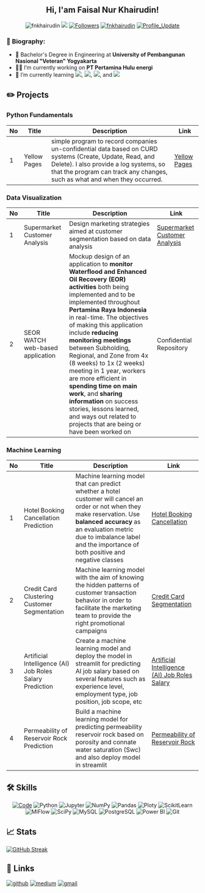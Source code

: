<h2 align="center">
    </a> Hi, I'am Faisal Nur Khairudin!
</h2>

<p align="center"> 
    <img src="https://komarev.com/ghpvc/?username=fnkhairudin" alt="fnkhairudin"/>
    <a href="https://github.com/fnkhairudin/fnkhairudin/pulse" alt="Activity"><img src="https://img.shields.io/github/commit-activity/m/fnkhairudin/fnkhairudin" /></a>
    <a href="https://github.com/fnkhairudin?tab=followers"><img alt="Followers" src="https://img.shields.io/github/followers/fnkhairudin?color=4C1&logo=github"></a>
    <a href="https://github.com/fnkhairudin" target="_blank"><img alt="fnkhairudin" src="https://badges.pufler.dev/visits/fnkhairudin/fnkhairudin?logo=GitHub&label=visits&color=success&logoColor=white&style=flat-square"/></a>
    <a href="https://github.com/fnkhairudin/fnkhairudin" target="_blank"><img alt="Profile_Update" src="https://img.shields.io/github/last-commit/fnkhairudin/fnkhairudin?label=Profile%20update&style=fflat-square"></a>
</p>

<h3 align="left">🚀 Biography:</h3>

- 🏢 Bachelor's Degree in Engineering at **University of Pembangunan Nasional "Veteran" Yogyakarta**
- 👨‍💻 I’m currently working on **PT Pertamina Hulu energi**
- 🌱 I’m currently learning <img src="https://img.shields.io/badge/Deep%20Learning-%2303afff">, <img src="https://img.shields.io/badge/NLP-%23fce062">, <img src="https://img.shields.io/badge/LLMs-9547fc">, and <img src="https://img.shields.io/badge/MLOps-%2358fc8a">


## ✏️ Projects

### Python Fundamentals
|No|    Title   |   Description    |   Link   |
|--|-----------|-------------------|--------|
|1| Yellow Pages |  simple program to record companies un-confidential data based on CURD systems (Create, Update, Read, and Delete). I also provide a log systems, so that the program can track any changes, such as what and when they occurred.    |   [Yellow Pages](https://github.com/fnkhairudin/YellowPages)  |

### Data Visualization

|No|    Title   |   Description    |   Link   |
|--|-----------|-------------------|--------|
|1| Supermarket Customer Analysis | Design marketing strategies aimed at customer segmentation based on data analysis    |   [Supermarket Customer Analysis](https://github.com/fnkhairudin/Customer-Supermarket-Analysis)  |
|2| SEOR WATCH web-based application |  Mockup design of an application to **monitor Waterflood and Enhanced Oil Recovery (EOR) activities** both being implemented and to be implemented throughout **Pertamina Raya Indonesia** in real-time. The objectives of making this application include **reducing monitoring meetings** between Subholding, Regional, and Zone from 4x (8 weeks) to 1x (2 weeks) meeting in 1 year, workers are more efficient in **spending time on main work**, and **sharing information** on success stories, lessons learned, and ways out related to projects that are being or have been worked on |    Confidential Repository |

### Machine Learning

|No|    Title   |   Description |   Link    |
|--|-----------|-------------------|--------|
|1| Hotel Booking Cancellation Prediction | Machine learning model that can predict whether a hotel customer will cancel an order or not when they make reservation. Use **balanced accuracy** as an evaluation metric due to imbalance label and the importance of both positive and negative classes   |  [Hotel Booking Cancellation](https://github.com/fnkhairudin/Hotel-Booking-Demand) |
|2| Credit Card Clustering Customer Segmentation |    Machine learning model with the aim of knowing the hidden patterns of customer transaction behavior in order to facilitate the marketing team to provide the right promotional campaigns  |  [Credit Card Segmentation](https://github.com/PurwadhikaDev/BetaGroup_JC_DS_FT_Jogja_01_FinalProject) |
|3| Artificial Intelligence (AI) Job Roles Salary Prediction |    Create a machine learning model and deploy the model in streamlit for predicting AI job salary based on several features such as experience level, employment type, job position, job scope, etc    |   [Artificial Intelligence (AI) Job Roles Salary](https://github.com/fnkhairudin/Data-Scientist-Salary-Prediction)   |
|4| Permeability of Reservoir Rock Prediction    |   Build a machine learning model for predicting permeability reservoir rock based on porosity and connate water saturation (Swc) and also deploy model in streamlit  | [Permeability of Reservoir Rock](https://github.com/fnkhairudin/Permeability-Reservoir-Rock-Prediction/tree/main)    |

## 🛠️ Skills

<p align="center">
    <a href="https://github.com/fnkhairudin?tab=repositories" target="_blank"><img alt="Code" src="https://img.shields.io/badge/-code-000000?style=flat-square&logo=Plex&logoColor=white"></a>
    <a target="_blank"><img alt="Python" src="https://img.shields.io/badge/Python-FFD43B?style=flat-square&logo=python&logoColor=darkgreen"></a>
    <a target="_blank"><img alt="Jupyter" src="https://img.shields.io/badge/Jupyter-F37626.svg?&style=flat-square&logo=Jupyter&logoColor=white"></a>
    <a target="_blank"><img alt="NumPy" src="https://img.shields.io/badge/Numpy-777BB4?style=flat-square&logo=numpy&logoColor=white"></a>
    <a target="_blank"><img alt="Pandas" src="https://img.shields.io/badge/Pandas-2C2D72?style=flat-square&logo=pandas&logoColor=white"></a>
    <a target="_blank"><img alt="Ploty" src="https://img.shields.io/badge/Plotly-%233F4F75?style=flat-square&logo=plotly&logoColor=white"></a>
    <a target="_blank"><img alt="ScikitLearn" src="https://img.shields.io/badge/scikit_learn-F7931E?style=flat-square&logo=scikit-learn&logoColor=white"></a>
    <a target="_blank"><img alt="MlFlow" src="https://img.shields.io/badge/mlflow-%23d9ead3.svg?style=for-the-badge&logo=numpy&logoColor=blue"></a>
    <a target="_blank"><img alt="SciPy" src="https://img.shields.io/badge/SciPy-%230C55A5?style=flat-square&logo=scipy&logoColor=white"></a>
    <a target="_blank"><img alt="MySQL" src="https://shields.io/badge/MySQL-lightgrey?logo=mysql&style=plastic&logoColor=white&labelColor=blue"></a>
    <a target="_blank"><img alt="PostgreSQL" src="https://img.shields.io/badge/postgresql-4169e1?style=for-the-badge&logo=postgresql&logoColor=white"></a>
    <a target="_blank"><img alt="Power BI" src="https://img.shields.io/badge/power_bi-F2C811?style=for-the-badge&logo=powerbi&logoColor=black"></a>
    <a target="_blank"><img alt="Git" src="https://img.shields.io/badge/git-%23F05033.svg?style=for-the-badge&logo=git&logoColor=white"></a>
</p>


## 📈 Stats

[![GitHub Streak](https://streak-stats.demolab.com/?user=DenverCoder1&theme=great-gatsby)](https://git.io/streak-stats)

## 🔗 Links

[![github](https://img.shields.io/badge/GitHub-000000?style=for-the-badge&logo=GitHub&logoColor=white)](https://github.com/fnkhairudin)
[![medium](https://img.shields.io/badge/medium-000000?style=for-the-badge&logo=medium&logoColor=white)](https://fnkhairudin.medium.com/)
[![gmail](https://img.shields.io/badge/Gmail-D14836?style=for-the-badge&logo=Gmail&logoColor=white)](mailto:fnkhairudin@gmail.com)